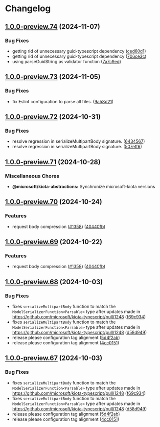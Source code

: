 # Changelog

## [1.0.0-preview.74](https://github.com/microsoft/kiota-typescript/compare/@microsoft/kiota-abstractions@1.0.0-preview.73...@microsoft/kiota-abstractions@1.0.0-preview.74) (2024-11-07)


### Bug Fixes

* getting rid of unnecessary guid-typescript dependency ([ced60d1](https://github.com/microsoft/kiota-typescript/commit/ced60d1450d7fb8f774f02ffd2c24b44aa2f391a))
* getting rid of unnecessary guid-typescript dependency ([706ce3c](https://github.com/microsoft/kiota-typescript/commit/706ce3caf2b617a1ae6e419e1b3b3c8a70ad5368))
* using parseGuidString as validator function ([7a7c9ed](https://github.com/microsoft/kiota-typescript/commit/7a7c9edce621e26287592529b10bc495a91cc386))

## [1.0.0-preview.73](https://github.com/microsoft/kiota-typescript/compare/@microsoft/kiota-abstractions@1.0.0-preview.72...@microsoft/kiota-abstractions@1.0.0-preview.73) (2024-11-05)


### Bug Fixes

* fix Eslint configuration to parse all files. ([9a58d21](https://github.com/microsoft/kiota-typescript/commit/9a58d21e783830af6b54ae1d40e1cf6ee6dd5a1d))

## [1.0.0-preview.72](https://github.com/microsoft/kiota-typescript/compare/@microsoft/kiota-abstractions@1.0.0-preview.71...@microsoft/kiota-abstractions@1.0.0-preview.72) (2024-10-31)


### Bug Fixes

* resolve regression in serializeMultipartBody signature. ([6434567](https://github.com/microsoft/kiota-typescript/commit/64345679775a523869f015db7e305567877b98dc))
* resolve regression in serializeMultipartBody signature. ([507eff6](https://github.com/microsoft/kiota-typescript/commit/507eff696b0762d880438d2029baeca005263411))

## [1.0.0-preview.71](https://github.com/microsoft/kiota-typescript/compare/@microsoft/kiota-abstractions@1.0.0-preview.70...@microsoft/kiota-abstractions@1.0.0-preview.71) (2024-10-28)


### Miscellaneous Chores

* **@microsoft/kiota-abstractions:** Synchronize microsoft-kiota versions

## [1.0.0-preview.70](https://github.com/microsoft/kiota-typescript/compare/@microsoft/kiota-abstractions@1.0.0-preview.69...@microsoft/kiota-abstractions@1.0.0-preview.70) (2024-10-24)


### Features

* request body compression ([#1358](https://github.com/microsoft/kiota-typescript/issues/1358)) ([40440fb](https://github.com/microsoft/kiota-typescript/commit/40440fbd89edb2f59046c3bd38b5d1f0c80b40ae))

## [1.0.0-preview.69](https://github.com/microsoft/kiota-typescript/compare/@microsoft/kiota-abstractions@1.0.0-preview.68...@microsoft/kiota-abstractions@1.0.0-preview.69) (2024-10-22)


### Features

* request body compression ([#1358](https://github.com/microsoft/kiota-typescript/issues/1358)) ([40440fb](https://github.com/microsoft/kiota-typescript/commit/40440fbd89edb2f59046c3bd38b5d1f0c80b40ae))

## [1.0.0-preview.68](https://github.com/microsoft/kiota-typescript/compare/@microsoft/kiota-abstractions@1.0.0-preview.67...@microsoft/kiota-abstractions@1.0.0-preview.68) (2024-10-03)


### Bug Fixes

* fixes `serializeMultipartBody` function to match the `ModelSerializerFunction<Parsable>` type after updates made in https://github.com/microsoft/kiota-typescript/pull/1248 ([f69c934](https://github.com/microsoft/kiota-typescript/commit/f69c934c229f7742265938da7457aaea7eb4c896))
* fixes `serializeMultipartBody` function to match the `ModelSerializerFunction<Parsable>` type after updates made in https://github.com/microsoft/kiota-typescript/pull/1248 ([d58d949](https://github.com/microsoft/kiota-typescript/commit/d58d949ccd7b92cfcee0ce190bbf0678e0a5321e))
* release please configuration tag alignment ([5d4f2ab](https://github.com/microsoft/kiota-typescript/commit/5d4f2ab4ca8fa8bb64969ad4ac564f95ac78ace9))
* release please configuration tag alignment ([4cc0151](https://github.com/microsoft/kiota-typescript/commit/4cc01512235d6d06b9d668216f8cc608deb2d94b))

## [1.0.0-preview.67](https://github.com/microsoft/kiota-typescript/compare/@microsoft/kiota-abstractions@1.0.0-preview.66...@microsoft/kiota-abstractions@1.0.0-preview.67) (2024-10-03)


### Bug Fixes

* fixes `serializeMultipartBody` function to match the `ModelSerializerFunction<Parsable>` type after updates made in https://github.com/microsoft/kiota-typescript/pull/1248 ([f69c934](https://github.com/microsoft/kiota-typescript/commit/f69c934c229f7742265938da7457aaea7eb4c896))
* fixes `serializeMultipartBody` function to match the `ModelSerializerFunction<Parsable>` type after updates made in https://github.com/microsoft/kiota-typescript/pull/1248 ([d58d949](https://github.com/microsoft/kiota-typescript/commit/d58d949ccd7b92cfcee0ce190bbf0678e0a5321e))
* release please configuration tag alignment ([5d4f2ab](https://github.com/microsoft/kiota-typescript/commit/5d4f2ab4ca8fa8bb64969ad4ac564f95ac78ace9))
* release please configuration tag alignment ([4cc0151](https://github.com/microsoft/kiota-typescript/commit/4cc01512235d6d06b9d668216f8cc608deb2d94b))
